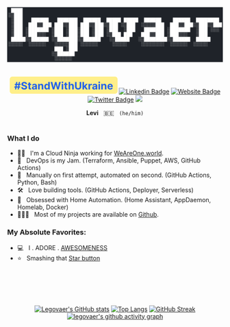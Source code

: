 
<div align="center">
<br/>
<br/>
<picture>
  <source media="(prefers-color-scheme: dark)" srcset="./img/legovaer-dark.png">
  <source media="(prefers-color-scheme: light)" srcset="./img/legovaer-dark.png">
  <img alt="Shows Levi's username in ascii art" src="./img/legovaer-dark.png">
</picture>
<br/>
<br/>

[![StandWithUkraine](https://raw.githubusercontent.com/vshymanskyy/StandWithUkraine/main/badges/StandWithUkraine.svg)](https://github.com/vshymanskyy/StandWithUkraine/blob/main/docs/README.md)
[![Linkedin Badge](https://img.shields.io/badge/-LinkedIn-0e76a8?style=flat-square&logo=Linkedin&logoColor=white)](https://www.linkedin.com/in/legovaer/)
[![Website Badge](https://img.shields.io/badge/Website-3b5998?style=flat-square&logo=google-chrome&logoColor=white)](https://lgit.be/)
[![Twitter Badge](https://img.shields.io/badge/-Twitter-00acee?style=flat-square&logo=Twitter&logoColor=white)](https://twitter.com/legovaer)
![](https://visitor-badge.glitch.me/badge?page_id=legovaer.legovaer&style=flat-square&color=0088cc)

**Levi** &nbsp; 🇧🇪  &nbsp; `(he/him)`
<br><br>
</div>

### What I do

- 🥷🏿 &nbsp; I'm a Cloud Ninja working for [WeAreOne.world](https://github.com/weareoneworld).
- 🚀 &nbsp; DevOps is my Jam. (Terraform, Ansible, Puppet, AWS, GitHub Actions)
- 🦾 &nbsp; Manually on first attempt, automated on second. (GitHub Actions, Python, Bash)
- 🛠 &nbsp; Love building tools. (GitHub Actions, Deployer, Serverless)
- 🤖 &nbsp; Obsessed with Home Automation. (Home Assistant, AppDaemon, Homelab, Docker)
- 👨🏻‍💻 &nbsp; Most of my projects are available on [Github](https://github.com/legovaer).

### My Absolute Favorites:

- 💻 &nbsp; I . ADORE . [AWESOMENESS](https://github.com/topics/awesome)
- ⭐️ &nbsp; Smashing that [Star button](https://github.com/legovaer/my-awesome-stars)


<div align="center">
	<br>
	<br>
	<br>
	<br>

[![Legovaer's GitHub stats](https://github-readme-stats.vercel.app/api?username=legovaer&count_private=true&show_icons=true&theme=midnight-purple)](https://github.com/legovaer/legovaer/README.md)
[![Top Langs](https://github-readme-stats.vercel.app/api/top-langs/?username=legovaer&count_private=true&langs_count=10&layout=compact&theme=midnight-purple)](https://github.com/anuraghazra/github-readme-stats)
[![GitHub Streak](https://github-readme-streak-stats.herokuapp.com/?user=legovaer&theme=midnight-purple&date_format=j%20M%5B%20Y%5D)](https://git.io/streak-stats)
[![legovaer's github activity graph](https://activity-graph.herokuapp.com/graph?username=legovaer&area_color=c792ea&bg_color=000000&borderColor=e4e2e2&color=ffffff&line=9745f5&point=9745f5)](https://github.com/ashutosh00710/github-readme-activity-graph)

</div>
